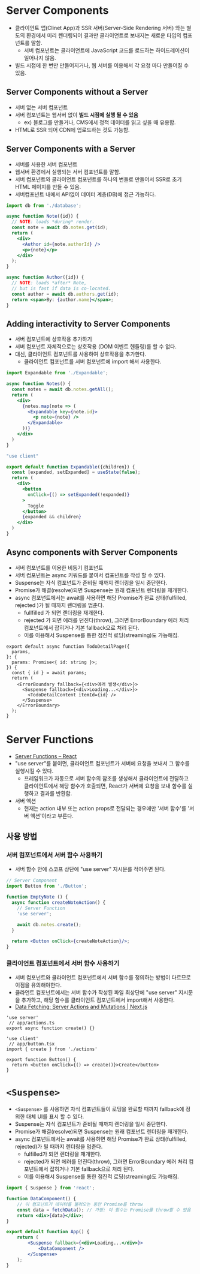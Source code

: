 # Server Components
- 클라이언트 앱(Clinet App)과 SSR 서버(Server-Side Rendering 서버) 와는 별도의 환경에서 미리 렌더링되어 결과만 클라이언트로 보내지는 새로운 타입의 컴포넌트를 말함.
	- 서버 컴포넌트는 클라이언트에 JavaScript 코드를 로드하는 하이드레이션이 일어나지 않음.
- 빌드 시점에 한 번만 만들어지거나, 웹 서버를 이용해서 각 요청 마다 만들어질 수 있음.

## Server Components without a Server
- 서버 없는 서버 컴포넌트 
- 서버 컴포넌트는 웹서버 없이 **빌드 시점에 실행 될 수 있음**
	- ex) 블로그를 만들거나, CMS에서 정적 데이터를 읽고 싶을 때 유용함.
- HTML로 SSR 되어 CDN에 업로드하는 것도 가능함.


## Server Components with a Server
- 서버를 사용한 서버 컴포넌트
- 웹서버 환경에서 실행되는 서버 컴포넌트를 말함.
- 서버 컴포넌트와 클라이언트 컴포넌트를 하나의 번들로 만들어서 SSR로 초기 HTML 페이지를 만들 수 있음.
- 서버컴포넌트 내에서 API없이 데이터 계층(DB)에 접근 가능하다.

```jsx
import db from './database';

async function Note({id}) {
  // NOTE: loads *during* render.
  const note = await db.notes.get(id);
  return (
    <div>
      <Author id={note.authorId} />
      <p>{note}</p>
    </div>
  );
}

async function Author({id}) {
  // NOTE: loads *after* Note,
  // but is fast if data is co-located.
  const author = await db.authors.get(id);
  return <span>By: {author.name}</span>;
}
```


## Adding interactivity to Server Components 
- 서버 컴포넌트에 상호작용 추가하기
- 서버 컴포넌트 자체적으로는 상호작용 (DOM 이벤트 헨들링)를 할 수 없다.
- 대신, 클라이언트 컴포넌트를 사용하여 상호작용을 추가한다.
	- 클라이언트 컴포넌트를 서버 컴포넌트에 import 해서 사용한다.
```jsx
import Expandable from './Expandable';

async function Notes() {
  const notes = await db.notes.getAll();
  return (
    <div>
      {notes.map(note => (
        <Expandable key={note.id}>
          <p note={note} />
        </Expandable>
      ))}
    </div>
  )
}
```
```jsx
"use client"

export default function Expandable({children}) {
  const [expanded, setExpanded] = useState(false);
  return (
    <div>
      <button
        onClick={() => setExpanded(!expanded)}
      >
        Toggle
      </button>
      {expanded && children}
    </div>
  )
}
```


## Async components with Server Components
- 서버 컴포넌트를 이용한 비동기 컴포넌트
- 서버 컴포넌트는 async 키워드를 붙여서 컴포넌트를 작성 할 수 있다.
- Suspense는 자식 컴포넌트가 준비될 때까지 렌더링을 일시 중단한다.
- Promise가 해결(resolve)되면 Suspense는 원래 컴포넌트 렌더링을 재개한다.
- async 컴포넌트에서는 await를 사용하면 해당 Promise가 완료 상태(fulfilled, rejected )가 될 때까지 렌더링을 멈춘다.
	- fullfilled 가 되면 렌더링을 재개한다.
	- rejected 가 되면 에러를 던진다(throw), 그러면 ErrorBoundary 에러 처리 컴포넌트에서 잡히거나 기본 fallback으로 처리 된다.
	- 이를 이용해서 Suspense를 통한 점진적 로딩(streaming)도 가능해짐.
```tsx
export default async function TodoDetailPage({
  params,
}: {
  params: Promise<{ id: string }>;
}) {
  const { id } = await params;
  return (
    <ErrorBoundary fallback={<div>에러 발생</div>}>
      <Suspense fallback={<div>Loading...</div>}>
        <TodoDetailContent itemId={id} />
      </Suspense>
    </ErrorBoundary>
  );
}
```


# Server Functions
- [Server Functions – React](https://react.dev/reference/rsc/server-functions)
- "use server"를 붙이면, 클라이언트 컴포넌트가 서버에 요청을 보내서 그 함수를 실행시킬 수 있다.
	- 프레임워크가 자동으로 서버 함수의 참조를 생성해서 클라이언트에 전달하고 클라이언트에서 해당 함수가 호출되면, React가 서버에 요청을 보내 함수를 실행하고 결과를 반환함. 
- 서버 액션
	- 현재는 action 내부 또는  action props로 전달되는 경우에만 '서버 함수'를 '서버 액션'이라고 부른다. 


## 사용 방법
### 서버 컴포넌트에서 서버 함수 사용하기 
- 서버 함수 안에 스코프 상단에 "use server" 지시문를 적어주면 된다.
```jsx
// Server Component
import Button from './Button';

function EmptyNote () {
  async function createNoteAction() {
    // Server Function
    'use server';
    
    await db.notes.create();
  }

  return <Button onClick={createNoteAction}/>;
}
```


### 클라이언트 컴포넌트에서 서버 함수 사용하기
- 서버 컴포넌트와 클라이언트 컴포넌트에서 서버 함수를 정의하는 방법이 다르므로 이점을 유의해야한다.
- 클라언트 컴포넌트에서는 서버 함수가 작성된 파일 최상단에 "use server" 지시문을 추가하고, 해당 함수를 클라이언트 컴포넌트에서 import해서 사용한다.
- [Data Fetching: Server Actions and Mutations \| Next.js](https://nextjs.org/docs/app/building-your-application/data-fetching/server-actions-and-mutations)

```tsx
'use server'
 // app/actions.ts
export async function create() {}
```

```tsx
'use client'
 // app/button.tsx
import { create } from './actions'
 
export function Button() {
  return <button onClick={() => create()}>Create</button>
}
```


# `<Suspense>`
- `<Suspense>` 를 사용하면 자식 컴포넌트들이 로딩을 완료할 때까지 fallback에 정의한 대체 UI를 표시 할 수 있다.
- Suspense는 자식 컴포넌트가 준비될 때까지 렌더링을 일시 중단한다.
- Promise가 해결(resolve)되면 Suspense는 원래 컴포넌트 렌더링을 재개한다.
- async 컴포넌트에서는 await를 사용하면 해당 Promise가 완료 상태(fulfilled, rejected)가 될 때까지 렌더링을 멈춘다.
    - fulfilled가 되면 렌더링을 재개한다.
    - rejected가 되면 에러를 던진다(throw), 그러면 ErrorBoundary 에러 처리 컴포넌트에서 잡히거나 기본 fallback으로 처리 된다.
    - 이를 이용해서 Suspense를 통한 점진적 로딩(streaming)도 가능해짐.

```jsx
import { Suspense } from 'react';

function DataComponent() {
    // 이 컴포넌트가 데이터를 불러오는 동안 Promise를 throw
    const data = fetchData(); // 가정: 이 함수는 Promise를 throw할 수 있음
    return <div>{data}</div>;
}

export default function App() {
    return (
        <Suspense fallback={<div>Loading...</div>}>
            <DataComponent />
        </Suspense>
    );
}
```